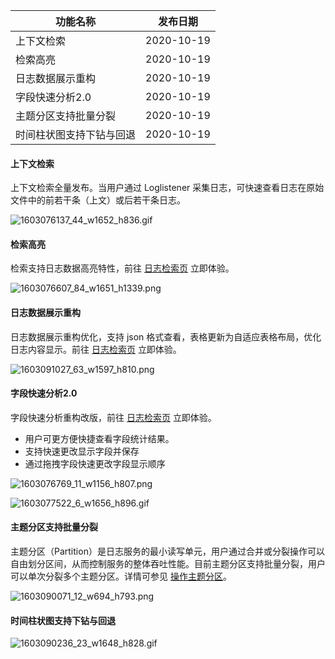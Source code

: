 

| 功能名称                    | 发布日期 |
| --------------------------- | -------- |
| 上下文检索               | 2020-10-19    |
| 检索高亮                 | 2020-10-19    |
| 日志数据展示重构         | 2020-10-19    |
| 字段快速分析2.0          | 2020-10-19    |
| 主题分区支持批量分裂     |2020-10-19    |
| 时间柱状图支持下钻与回退 | 2020-10-19    |

#### 上下文检索

上下文检索全量发布。当用户通过 Loglistener 采集日志，可快速查看日志在原始文件中的前若干条（上文）或后若干条日志。

![1603076137_44_w1652_h836.gif](https://main.qcloudimg.com/raw/91b8514f10eac53e29303fba1d43c62e.gif)

#### 检索高亮

检索支持日志数据高亮特性，前往 [日志检索页](https://console.cloud.tencent.com/cls/search) 立即体验。

![1603076607_84_w1651_h1339.png](https://main.qcloudimg.com/raw/3f18cf3bc349622b111c669e14fc09a6.png)

#### 日志数据展示重构

日志数据展示重构优化，支持 json 格式查看，表格更新为自适应表格布局，优化日志内容显示。前往 [日志检索页](https://console.cloud.tencent.com/cls/search) 立即体验。

![1603091027_63_w1597_h810.png](https://main.qcloudimg.com/raw/eeaa8af10b58a3879631d43220f0c255.png)

#### 字段快速分析2.0

字段快速分析重构改版，前往 [日志检索页](https://console.cloud.tencent.com/cls/search) 立即体验。

- 用户可更方便快捷查看字段统计结果。
- 支持快速更改显示字段并保存
- 通过拖拽字段快速更改字段显示顺序

![1603076769_11_w1156_h807.png](https://main.qcloudimg.com/raw/43d7f5c20e1b1e7f8d027a8c63a6756b.png)

![1603077522_6_w1656_h896.gif](https://main.qcloudimg.com/raw/aa63c9d644d6fa49923816c9625a1949.gif)

#### 主题分区支持批量分裂

主题分区（Partition）是日志服务的最小读写单元，用户通过合并或分裂操作可以自由划分区间，从而控制服务的整体吞吐性能。目前主题分区支持批量分裂，用户可以单次分裂多个主题分区。详情可参见 [操作主题分区](https://cloud.tencent.com/document/product/614/41036)。

![1603090071_12_w694_h793.png](https://main.qcloudimg.com/raw/4813a14c9f837c1853bc74f757775362.png)

#### 时间柱状图支持下钻与回退

![1603090236_23_w1648_h828.gif](https://main.qcloudimg.com/raw/8362431c092f54c8f2b2bb08576958b8.gif)


